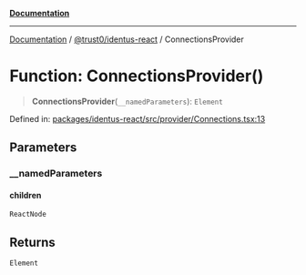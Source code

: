 [**Documentation**](../../../README.md)

***

[Documentation](../../../README.md) / [@trust0/identus-react](../README.md) / ConnectionsProvider

# Function: ConnectionsProvider()

> **ConnectionsProvider**(`__namedParameters`): `Element`

Defined in: [packages/identus-react/src/provider/Connections.tsx:13](https://github.com/trust0-project/identus/blob/26b353632ec271e37fa49a61900b48aa033616b0/packages/identus-react/src/provider/Connections.tsx#L13)

## Parameters

### \_\_namedParameters

#### children

`ReactNode`

## Returns

`Element`
